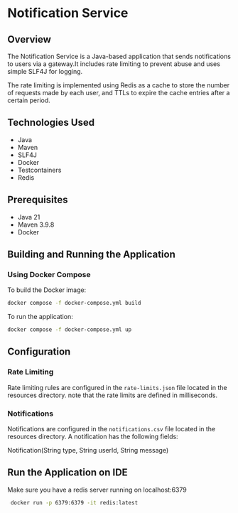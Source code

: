 # Notification Service

## Overview

The Notification Service is a Java-based application that sends notifications 
to users via a gateway.It includes rate limiting to prevent abuse and uses simple SLF4J for logging.

The rate limiting is implemented using Redis as a cache to store the number of requests made by each user,
and TTLs to expire the cache entries after a certain period.

## Technologies Used

- Java
- Maven
- SLF4J
- Docker
- Testcontainers
- Redis

## Prerequisites

- Java 21
- Maven 3.9.8
- Docker


## Building and Running the Application

### Using Docker Compose

To build the Docker image:

```sh
docker compose -f docker-compose.yml build
```

To run the application:

```sh
docker compose -f docker-compose.yml up
```

## Configuration

### Rate Limiting

Rate limiting rules are configured in the `rate-limits.json` file located in the resources directory.
note that the rate limits are defined in milliseconds.

### Notifications

Notifications are configured in the `notifications.csv` file located in the resources directory.
A notification has the following fields: 

Notification(String type, String userId, String message)

## Run the Application on IDE

Make sure you have a redis server running on localhost:6379

```sh
 docker run -p 6379:6379 -it redis:latest 
```
